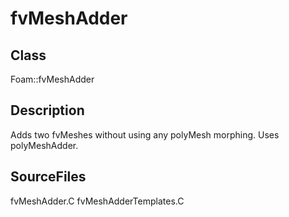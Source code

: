 # fvMeshAdder 
## Class
Foam::fvMeshAdder

## Description
Adds two fvMeshes without using any polyMesh morphing.
Uses polyMeshAdder.

## SourceFiles
fvMeshAdder.C
fvMeshAdderTemplates.C

